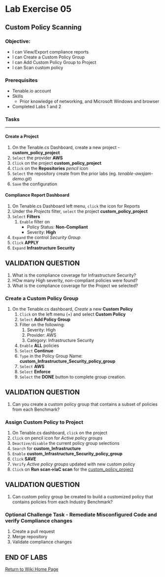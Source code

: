 # Lab Exercise 05

## Custom Policy Scanning

### Objective:

- I can View/Export compliance reports
- I can Create a Custom Policy Group
- I can Add Custom Policy Group to Project
- I can Scan custom policy  

### Prerequisites
- Tenable.io account
- Skills
  - Prior knowledge of networking, and Microsoft Windows and browser
- Completed Labs 1 and 2

### Tasks

  ____

#### Create a Project

  1.  On the Tenable.cs Dashboard, create a new project - **custom_policy_project**
  1.  `Select` the provider **AWS**
  1.  `Click` on the project **custom_policy_project**
  1.  `Click` on the **Repositories** *pencil* icon
  1.  `Select` the repository create from the prior labs (eg.  *tenable-awsjam-demo.git*)
  1.  `Save` the configuration


#### Compliance Report Dashboard


  1.  On Tenable.cs Dashboard left menu, `click` the icon for Reports 
  1.  Under the *Projects* filter, `select` the project **custom_policy_project**</u>
  1.  `Select` **Filters**
      1.  `Enable` filter on 
          - Policy Status:  **Non-Compliant**
          - Severity:  **High**
  1.  `Expand` the control *Security Group*
  1.  `Click` **APPLY**
  1.  `Expand` **Infrastructure Security**
  
  ## VALIDATION QUESTION
  1.  What is the compliance coverage for Infrastructure Security?
  1.  HOw many High severity, non-compliant policies were found?
  1.  What is the compliance coverage for the Project we selected?



  ### Create a Custom Policy Group

1.  On the Tenable.cs dashboard, *Create* a new **Custom Policy**
    1.  `Click` on the left menu (+) and select **Custom Policy**
    1.  `Select` **Add Policy Group**
    1.  Filter on the following:
        1.  Severity: High
        1.  Provider:  AWS
        1.  Category:  Infrastructure Security
    1.  `Enable` **ALL** policies
    1.  `Select` **Continue**
    1.  `Type` in the Policy Group Name: **custom_Infrastructure_Security_policy_group**
    1.  `Select` **AWS**
    1.  `Select` **Enforce**
    1.  `Select` the **DONE** button to complete group creation.

## VALIDATION QUESTION
1.  Can you create a custom policy group that contains a subset of policies from each Benchmark?

### Assign Custom Policy to Project

1.  On Tenable.cs dashboard, `click` on the project
1.  `Click` on pencil icon for *Active policy groups*
1.  `Deactive/disable` the current policy group selections
1.  `Search`  for **custom_Infrastructure**
1.  `Enable` **custom_Infrastructure_Security_policy_group**
1.  `Click` **SAVE**
1.  `Verify` *Active policy groups* updated with new custom policy
1.  `Click` on **Run scan->IaC scan** for the <u>custom_policy_project</u>

## VALIDATION QUESTION

1.  Can custom policy group be created to build a customized policy that contains policies from each Industry Benchmark?

### Optional Challenge Task - Remediate Misconfigured Code and verify Compliance changes 

1.  Create a pull request 
1.  Merge repository
1.  Validate compliance changes

## END OF LABS

[Return to Wiki Home Page](https://github.com/rickdevera/tenable_immersion_day_labs/wiki)